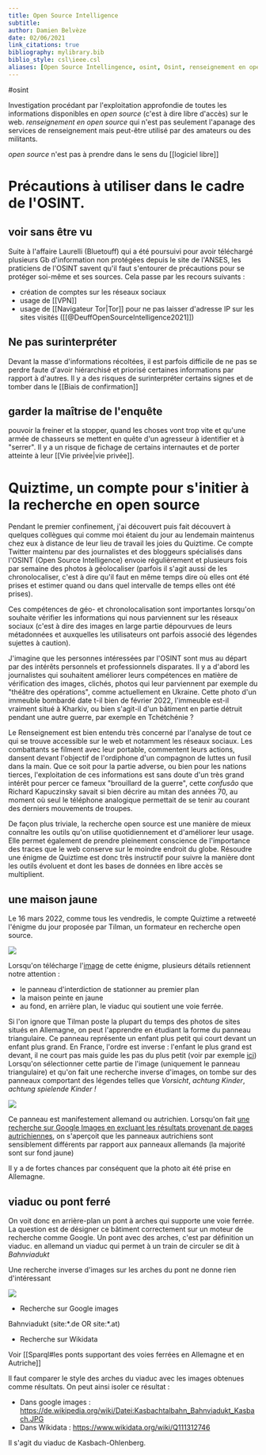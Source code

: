 ```yaml
---
title: Open Source Intelligence
subtitle:
author: Damien Belvèze
date: 02/06/2021
link_citations: true
bibliography: mylibrary.bib
biblio_style: csl\ieee.csl
aliases: [Open Source Intellingence, osint, Osint, renseignement en open source, recherche en open source]
---
```

#osint

Investigation procédant par l'exploitation approfondie de toutes les informations disponibles en *open source* (c'est à dire libre d'accès) sur le web. 
*renseignement en open source* qui n'est pas seulement l'apanage des services de renseignement mais peut-être utilisé par des amateurs ou des militants.

*open source* n'est pas à prendre dans le sens du [[logiciel libre]]

# Précautions à utiliser dans le cadre de l'OSINT.

## voir sans être vu

Suite à l'affaire Laurelli (Bluetouff) qui a été poursuivi pour avoir téléchargé plusieurs Gb d'information non protégées depuis le site de l'ANSES, les praticiens de l'OSINT savent qu'il faut s'entourer de précautions pour se protéger soi-même et ses sources. Cela passe par les recours suivants : 

- création de comptes sur les réseaux sociaux
- usage de [[VPN]]
- usage de [[Navigateur Tor|Tor]] pour ne pas laisser d'adresse IP sur les sites visités ([[@DeuffOpenSourceIntelligence2021]])


## Ne pas surinterpréter

Devant la masse d'informations récoltées, il est parfois difficile de ne pas se perdre faute d'avoir hiérarchisé et priorisé certaines informations par rapport à d'autres. Il y a des risques de surinterpréter certains signes et de tomber dans le [[Biais de confirmation]]

## garder la maîtrise de l'enquête

pouvoir la freiner et la stopper, quand les choses vont trop vite et qu'une armée de chasseurs se mettent en quête d'un agresseur à identifier et à "serrer". Il y a un risque de fichage de certains internautes et de porter atteinte à leur [[Vie privée|vie privée]]. 

# Quiztime, un compte pour s'initier à la recherche en open source

Pendant le premier confinement, j'ai découvert puis fait découvert à quelques collègues qui comme moi étaient du jour au lendemain maintenus chez eux à distance de leur lieu de travail les joies du Quiztime. Ce compte Twitter maintenu par des journalistes et des bloggeurs spécialisés dans l'OSINT (Open Source Intelligence) envoie régulièrement et plusieurs fois par semaine des photos à géolocaliser (parfois il s'agit aussi de les chronolocaliser, c'est à dire qu'il faut en même temps dire où elles ont été prises et estimer quand ou dans quel intervalle de temps elles ont été prises). 


Ces compétences de géo- et chronolocalisation sont importantes lorsqu'on souhaite vérifier les informations qui nous parviennent sur les réseaux sociaux (c'est à dire des images en large partie dépourvues de leurs métadonnées et auxquelles les utilisateurs ont parfois associé des légendes sujettes à caution). 


J'imagine que les personnes intéressées par l'OSINT sont mus au départ par des intérêts personnels et professionnels disparates. Il y a d'abord les journalistes qui souhaitent améliorer leurs compétences en matière de vérification des images, clichés, photos qui leur parviennent par exemple du "théâtre des opérations", comme actuellement en Ukraine. Cette photo d'un immeuble bombardé date t-il bien de février 2022, l'immeuble est-il vraiment situé à Kharkiv, ou bien s'agit-il d'un bâtiment en partie détruit pendant une autre guerre, par exemple en Tchétchénie ? 

Le Renseignement est bien entendu très concerné par l'analyse de tout ce qui se trouve accessible sur le web et notamment les réseaux sociaux. Les combattants se filment avec leur portable, commentent leurs actions, dansent devant l'objectif de l'ordiphone d'un compagnon de luttes un fusil dans la main. Que ce soit pour la partie adverse, ou bien pour les nations tierces, l'exploitation de ces informations est sans doute d'un très grand intérêt pour percer ce fameux "brouillard de la guerre", cette *confusâo*  que Richard Kapuczinsky savait si bien décrire au mitan des années 70, au moment où seul le téléphone analogique permettait de se tenir au courant des derniers mouvements de troupes. 

De façon plus triviale, la recherche open source est une manière de mieux connaître les outils qu'on utilise quotidiennement et d'améliorer leur usage. Elle permet également de prendre pleinement conscience de l'importance des traces que le web conserve sur le moindre endroit du globe. Résoudre une énigme de Quiztime est donc très instructif pour suivre la manière dont les outils évoluent et dont les bases de données en libre accès se multiplient.

## une maison jaune

Le 16 mars 2022, comme tous les vendredis, le compte Quiztime a retweeté l'énigme du jour proposée par Tilman, un formateur en recherche open source. 

![](quiztime1.png)

Lorsqu'on télécharge l'[image](street.jpg) de cette énigme, plusieurs détails retiennent notre attention : 
- le panneau d'interdiction de stationner au premier plan
- la maison peinte en jaune
- au fond, en arrière plan, le viaduc qui soutient une voie ferrée. 

Si l'on ignore que Tilman poste la plupart du temps des photos de sites situés en Allemagne, on peut l'apprendre en étudiant la forme du panneau triangulaire. 
Ce panneau représente un enfant plus petit qui court devant un enfant plus grand. 
En France, l'ordre est inverse : l'enfant le plus grand est devant, il ne court pas mais guide les pas du plus petit (voir par exemple [ici](https://www.stocksignes.fr/panneau-attention-enfants/524-attention-enfants-triangle-base-700mm-classe-2.html))
Lorsqu'on sélectionner cette partie de l'image (uniquement le panneau triangulaire) et qu'on fait une recherche inverse d'images, on tombe sur des panneaux comportant des légendes telles que *Vorsicht*, *achtung Kinder*, *achtung spielende Kinder !*

![](quiztime4.png)

Ce panneau est manifestement allemand ou autrichien. 
Lorsqu'on fait [une recherche sur Google Images en excluant les résultats provenant de pages autrichiennes](https://www.google.com/search?q=achtung+kinder+site%3A*.at&tbm=isch&ved=2ahUKEwjqmYCktdf2AhWZ0oUKHf0tASYQ2-cCegQIABAA&oq=achtung+kinder+site%3A*.at&gs_lcp=CgNpbWcQA1CSEVixJmCYKGgAcAB4AIABM4gB_QGSAQE2mAEAoAEBqgELZ3dzLXdpei1pbWfAAQE&sclient=img&ei=4os4YuqgO5mllwT924SwAg), on s'aperçoit que les panneaux autrichiens sont sensiblement différents par rapport aux panneaux allemands (la majorité sont sur fond jaune)

Il y a de fortes chances par conséquent que la photo ait été prise en Allemagne. 

## viaduc ou pont ferré

On voit donc en arrière-plan un pont à arches qui supporte une voie ferrée. La question est de désigner ce bâtiment correctement sur un moteur de recherche comme Google. 
Un pont avec des arches, c'est par définition un viaduc.
en allemand un viaduc qui permet à un train de circuler se dit à *Bahnviadukt*

Une recherche inverse d'images sur les arches du pont ne donne rien d'intéressant

![](bridge.png)

- Recherche sur Google images

Bahnviadukt (site:\*.de OR site:\*.at)

- Recherche sur Wikidata

Voir [[Sparql#les ponts supportant des voies ferrées en Allemagne et en Autriche]]

Il faut comparer le style des arches du viaduc avec les images obtenues comme résultats. 
On peut ainsi isoler ce résultat : 

- Dans google images : https://de.wikipedia.org/wiki/Datei:Kasbachtalbahn_Bahnviadukt_Kasbach.JPG
- Dans Wikidata : https://www.wikidata.org/wiki/Q111312746

Il s'agit du viaduc de Kasbach-Ohlenberg. 










